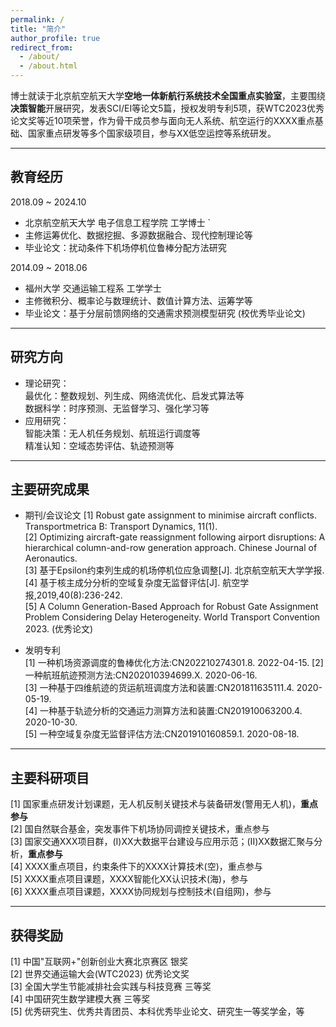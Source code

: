 ```yaml
---
permalink: /
title: "简介"
author_profile: true
redirect_from: 
  - /about/
  - /about.html
---
```


博士就读于北京航空航天大学**空地一体新航行系统技术全国重点实验室**，主要围绕**决策智能**开展研究，发表SCI/EI等论文5篇，授权发明专利5项，获WTC2023优秀论文奖等近10项荣誉，作为骨干成员参与面向无人系统、航空运行的XXXX重点基础、国家重点研发等多个国家级项目，参与XX低空运控等系统研发。

---
## 教育经历  
2018.09 ~ 2024.10     
- 北京航空航天大学 电子信息工程学院  工学博士  `
- 主修运筹优化、数据挖掘、多源数据融合、现代控制理论等  
- 毕业论文：扰动条件下机场停机位鲁棒分配方法研究   


2014.09 ~ 2018.06 
- 福州大学 交通运输工程系  工学学士 
- 主修微积分、概率论与数理统计、数值计算方法、运筹学等  
- 毕业论文：基于分层前馈网络的交通需求预测模型研究 (校优秀毕业论文)   

---
## 研究方向  
- 理论研究：  
    最优化：整数规划、列生成、网络流优化、启发式算法等  
    数据科学：时序预测、无监督学习、强化学习等  
- 应用研究：  
    智能决策：无人机任务规划、航班运行调度等   
    精准认知：空域态势评估、轨迹预测等    

---
## 主要研究成果
- 期刊/会议论文 
[1] Robust gate assignment to minimise aircraft conflicts. Transportmetrica B: Transport Dynamics, 11(1).  
[2] Optimizing aircraft-gate reassignment following airport disruptions: A hierarchical column-and-row generation approach. Chinese Journal of Aeronautics.  
[3] 基于Epsilon约束列生成的机场停机位应急调整[J]. 北京航空航天大学学报.  
[4] 基于核主成分分析的空域复杂度无监督评估[J]. 航空学报,2019,40(8):236-242.   
[5] A Column Generation-Based Approach for Robust Gate Assignment Problem Considering Delay Heterogeneity. World Transport Convention 2023. (优秀论文)  

- 发明专利  
[1] 一种机场资源调度的鲁棒优化方法:CN202210274301.8. 2022-04-15. 
[2] 一种航班航迹预测方法:CN202010394699.X. 2020-06-16.  
[3] 一种基于四维航迹的货运航班调度方法和装置:CN201811635111.4. 2020-05-19.  
[4] 一种基于轨迹分析的交通运力测算方法和装置:CN201910063200.4. 2020-10-30.  
[5] 一种空域复杂度无监督评估方法:CN201910160859.1. 2020-08-18. 

---
## 主要科研项目
[1] 国家重点研发计划课题，无人机反制关键技术与装备研发(警用无人机)，**重点参与**   
[2] 国自然联合基金，突发事件下机场协同调控关键技术，重点参与  
[3] 国家交通XXX项目群，(I)XX大数据平台建设与应用示范；(II)XX数据汇聚与分析，**重点参与**  
[4] XXXX重点项目，约束条件下的XXXX计算技术(空)，重点参与   
[5] XXXX重点项目课题，XXXX智能化XX认识技术(海)，参与   
[6] XXXX重点项目课题，XXXX协同规划与控制技术(自组网)，参与 


---
## 获得奖励
[1] 中国"互联网+"创新创业大赛北京赛区 银奖  
[2] 世界交通运输大会(WTC2023) 优秀论文奖  
[3] 全国大学生节能减排社会实践与科技竞赛 三等奖  
[4] 中国研究生数学建模大赛 三等奖  
[5] 优秀研究生、优秀共青团员、本科优秀毕业论文、研究生一等奖学金，等 
